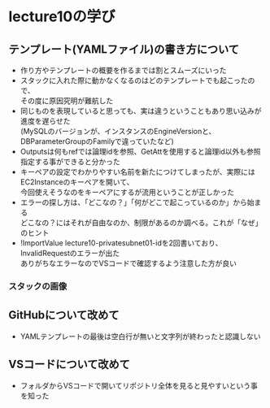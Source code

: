 # lecture10の学び

## テンプレート(YAMLファイル)の書き方について  
-  作り方やテンプレートの概要を作るまでは割とスムーズにいった 
- スタックに入れた際に動かなくなるのはどのテンプレートでも起こったので、  
  その度に原因究明が難航した 
- 同じものを表現していると思っても、実は違うということもあり思い込みが進度を遅らせた  
  (MySQLのバージョンが、インスタンスのEngineVersionと、DBParameterGroupのFamilyで違っていたなど)  
- Outputsは何もrefでは論理idを参照、GetAttを使用すると論理id以外も参照指定する事ができると分かった  
- キーペアの設定でわかりやすい名前を新たにつけてしまったが、実際にはEC2Instanceのキーペアを開いて、  
  今回使えそうなのをキーペアにするが流用ということが正しかった  
- エラーの探し方は、「どこなの？」「何がどこで起こっているのか」から始まる  
  どこなの？にはそれが自由なのか、制限があるのか調べる。これが「なぜ」のヒント  
- !ImportValue lecture10-privatesubnet01-idを2回書いており、InvalidRequestのエラーが出た  
  ありがちなエラーなのでVSコードで確認するよう注意した方が良い 
  
### スタックの画像  

##  GitHubについて改めて 
- YAMLテンプレートの最後は空白行が無いと文字列が終わったと認識しない   

## VSコードについて改めて  
- フォルダからVSコードで開いてリポジトリ全体を見ると見やすいという事を知った  
